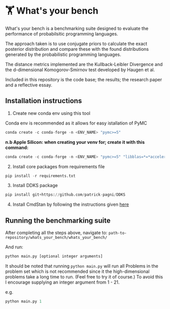 # 🏋️ What's your bench

What's your bench is a benchmarking suite designed to evaluate the performance of probabilsitic programming languages.

The approach taken is to use conjugate priors to calculate the exact posterior distribution and compare these with the found distributions generated by the probabilistic programming languages.

The distance metrics implemented are the Kullback-Leibler Divergence and the d-dimensional Komogorov-Smirnov test developed by Haugen et al.

Included in this repository is the code base; the results; the research paper and a reflective essay.

## Installation instructions

1. Create new conda env using this tool

Conda env is recommended as it allows for easy istallation of PyMC

```python
conda create -c conda-forge -n <ENV_NAME> "pymc>=5"
```

**n.b Apple Silicon: when creating your venv for; create it with this command:**

```python
conda create -c conda-forge -n <ENV_NAME> "pymc>=5" "libblas=*=*accelerate"
```

2. Install core packages from requirements file

```python
pip install -r requirements.txt
```

3. Install DDKS package

```python
pip install git+https://github.com/patrick-pagni/DDKS
```

4. Install CmdStan by following the instructions given [here](https://arc.net/l/quote/jctmbzzm)

## Running the benchmarking suite

After completing all the steps above, navigate to:
`path-to-repository/whats_your_bench/whats_your_bench/`

And run:

```python
python main.py [optional integer arguments]
```

It should be noted that running `python main.py` will run all Problems in the problem set which is not recommended since it the high-dimensional problems take a long time to run. (Feel free to try it of course.) To avoid this I encourage supplying an integer argument from 1 - 21.

e.g.

```python
python main.py 1
```
